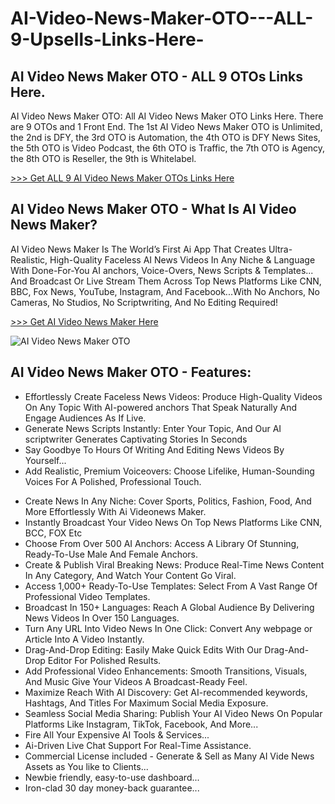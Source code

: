 # AI-Video-News-Maker-OTO---ALL-9-Upsells-Links-Here-
## AI Video News Maker OTO - ALL 9 OTOs Links Here.

AI Video News Maker OTO: All AI Video News Maker OTO Links Here. There are 9 OTOs and 1 Front End. The 1st AI Video News Maker OTO is Unlimited, the 2nd is DFY, the 3rd OTO is Automation, the 4th OTO is DFY News Sites, the 5th OTO is Video Podcast, the 6th OTO is Traffic, the 7th OTO is Agency, the 8th OTO is Reseller, the 9th is Whitelabel.

[>>> Get ALL 9 AI Video News Maker OTOs Links Here](https://topproductreview.net/ai-video-news-maker-oto-upsell/)

## AI Video News Maker OTO - What Is AI Video News Maker?

AI Video News Maker Is The World’s First Ai App That Creates Ultra-Realistic, High-Quality Faceless AI News Videos In Any Niche & Language With Done-For-You AI anchors, Voice-Overs, News Scripts & Templates... And Broadcast Or Live Stream Them Across Top News Platforms Like CNN, BBC, Fox News, YouTube, Instagram, And Facebook...With No Anchors, No Cameras, No Studios, No Scriptwriting, And No Editing Required!

[>>> Get AI Video News Maker Here](https://warriorplus.com/o2/a/g1pzpl5/0)

![AI Video News Maker OTO](https://github.com/user-attachments/assets/b856879b-f3d5-4d2d-8e3b-3e87e567404b)

## AI Video News Maker OTO - Features:

- Effortlessly Create Faceless News Videos: Produce High-Quality Videos On Any Topic With AI-powered anchors That Speak Naturally And Engage Audiences As If Live.
- Generate News Scripts Instantly: Enter Your Topic, And Our AI scriptwriter Generates Captivating Stories In Seconds
- Say Goodbye To Hours Of Writing And Editing News Videos By Yourself...
- Add Realistic, Premium Voiceovers: Choose Lifelike, Human-Sounding Voices For A Polished, Professional Touch.
+ Create News In Any Niche: Cover Sports, Politics, Fashion, Food, And More Effortlessly With Ai Videonews Maker.
+ Instantly Broadcast Your Video News On Top News Platforms Like CNN, BCC, FOX Etc
+ Choose From Over 500 AI Anchors: Access A Library Of Stunning, Ready-To-Use Male And Female Anchors.
+ Create & Publish Viral Breaking News: Produce Real-Time News Content In Any Category, And Watch Your Content Go Viral.
+ Access 1,000+ Ready-To-Use Templates: Select From A Vast Range Of Professional Video Templates.
+ Broadcast In 150+ Languages: Reach A Global Audience By Delivering News Videos In Over 150 Languages.
+ Turn Any URL Into Video News In One Click: Convert Any webpage or Article Into A Video Instantly.
+ Drag-And-Drop Editing: Easily Make Quick Edits With Our Drag-And-Drop Editor For Polished Results.
+ Add Professional Video Enhancements: Smooth Transitions, Visuals, And Music Give Your Videos A Broadcast-Ready Feel.
+ Maximize Reach With AI Discovery: Get AI-recommended keywords, Hashtags, And Titles For Maximum Social Media Exposure.
+ Seamless Social Media Sharing: Publish Your AI Video News On Popular Platforms Like Instagram, TikTok, Facebook, And More...
+ Fire All Your Expensive AI Tools & Services...
+ Ai-Driven Live Chat Support For Real-Time Assistance.
+ Commercial License included - Generate & Sell as Many AI Vide News Assets as You like to Clients...
+ Newbie friendly, easy-to-use dashboard...
+ Iron-clad 30 day money-back guarantee...
